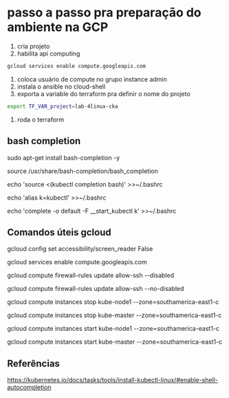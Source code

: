 # passo a passo pra preparação do ambiente na GCP

1. cria projeto
1. habilita api computing

```sh
gcloud services enable compute.googleapis.com
```

1. coloca usuário de compute no grupo instance admin
1. instala o ansible no cloud-shell
1. exporta a variable do terraform pra definir o nome do projeto

```sh
export TF_VAR_project=lab-4linux-cka
```
1. roda o terraform

## bash completion

sudo apt-get install bash-completion -y

source /usr/share/bash-completion/bash_completion

echo 'source <(kubectl completion bash)' >>~/.bashrc

echo 'alias k=kubectl' >>~/.bashrc

echo 'complete -o default -F __start_kubectl k' >>~/.bashrc

## Comandos úteis gcloud

gcloud config set accessibility/screen_reader False

gcloud services enable compute.googleapis.com

gcloud compute firewall-rules update allow-ssh --disabled

gcloud compute firewall-rules update allow-ssh --no-disabled

gcloud compute instances stop kube-node1 --zone=southamerica-east1-c

gcloud compute instances stop kube-master --zone=southamerica-east1-c

gcloud compute instances start kube-node1 --zone=southamerica-east1-c

gcloud compute instances start kube-master --zone=southamerica-east1-c 

## Referências

https://kubernetes.io/docs/tasks/tools/install-kubectl-linux/#enable-shell-autocompletion